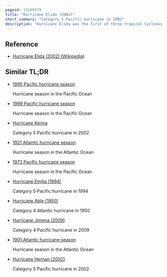 ```yaml
---
pageid: 15209479
title: "Hurricane Elida (2002)"
short_summary: "Category 5 Pacific hurricane in 2002"
description: "Hurricane Elida was the first of three tropical Cyclones in the Pacific Hurricane Season of 2002 to reach category5 Strength on the saffir-simpson Hurricane Scale. Elida was one of only sixteen known Category 5 Hurricanes in the eastern north pacific tropical Cyclone Basin East of the international Date Line and North of the Equator. Although heavy Waves affected the mexican Coastline due to elida no Damages or Casualties were reported in Relation to the Hurricane."
---
```


## Reference

- [Hurricane Elida (2002) (Wikipedia)](https://en.wikipedia.org/?curid=15209479)

## Similar TL;DR

- [1995 Pacific hurricane season](/tldr/en/1995-pacific-hurricane-season)

  Hurricane season in the Pacific Ocean

- [1999 Pacific hurricane season](/tldr/en/1999-pacific-hurricane-season)

  Hurricane season in the Pacific Ocean

- [Hurricane Kenna](/tldr/en/hurricane-kenna)

  Category 5 Pacific hurricane in 2002

- [1921 Atlantic hurricane season](/tldr/en/1921-atlantic-hurricane-season)

  Hurricane season in the Atlantic Ocean

- [1973 Pacific hurricane season](/tldr/en/1973-pacific-hurricane-season)

  Hurricane season in the Pacific Ocean

- [Hurricane Emilia (1994)](/tldr/en/hurricane-emilia-1994)

  Category 5 Pacific hurricane in 1994

- [Hurricane Able (1950)](/tldr/en/hurricane-able-1950)

  Category 4 Atlantic hurricane in 1950

- [Hurricane Jimena (2009)](/tldr/en/hurricane-jimena-2009)

  Category 4 Pacific hurricane in 2009

- [1901 Atlantic hurricane season](/tldr/en/1901-atlantic-hurricane-season)

  Hurricane season in the Atlantic Ocean

- [Hurricane Hernan (2002)](/tldr/en/hurricane-hernan-2002)

  Category 5 Pacific hurricane in 2002
